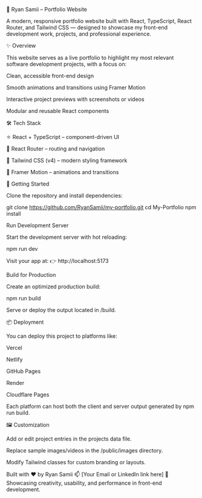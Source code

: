 💼 Ryan Samii – Portfolio Website

A modern, responsive portfolio website built with React, TypeScript, React Router, and Tailwind CSS — designed to showcase my front-end development work, projects, and professional experience.

✨ Overview

This website serves as a live portfolio to highlight my most relevant software development projects, with a focus on:

Clean, accessible front-end design

Smooth animations and transitions using Framer Motion

Interactive project previews with screenshots or videos

Modular and reusable React components

🛠️ Tech Stack

⚛️ React + TypeScript – component-driven UI

🧭 React Router – routing and navigation

🎨 Tailwind CSS (v4) – modern styling framework

💫 Framer Motion – animations and transitions

🚀 Getting Started

Clone the repository and install dependencies:

git clone https://github.com/RyanSamii/my-portfolio.git
cd My-Portfolio
npm install

Run Development Server

Start the development server with hot reloading:

npm run dev


Visit your app at:
👉 http://localhost:5173

Build for Production

Create an optimized production build:

npm run build


Serve or deploy the output located in /build.

📦 Deployment

You can deploy this project to platforms like:

Vercel

Netlify

GitHub Pages

Render

Cloudflare Pages

Each platform can host both the client and server output generated by npm run build.

🖼️ Customization

Add or edit project entries in the projects data file.

Replace sample images/videos in the /public/images directory.

Modify Tailwind classes for custom branding or layouts.

Built with ❤️ by Ryan Samii
📫 [Your Email or LinkedIn link here]
🧠 Showcasing creativity, usability, and performance in front-end development.